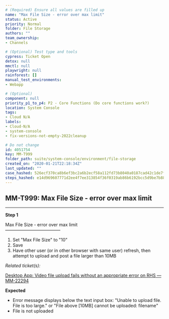 ```yaml
---
# (Required) Ensure all values are filled up
name: "Max File Size - error over max limit"
status: Active
priority: Normal
folder: File Storage
authors: ""
team_ownership: 
- Channels

# (Optional) Test type and tools
cypress: Ticket Open
detox: null
mmctl: null
playwright: null
rainforest: []
manual_test_environments: 
- Webapp

# (Optional)
component: null
priority_p1_to_p4: P2 - Core Functions (Do core functions work?)
location: System Console
tags: 
- Cloud N/A
labels: 
- Cloud-N/A
- system-console
- fix-versions-not-empty-2022cleanup

# Do not change
id: 4051754
key: MM-T999
folder_path: suite/system-console/environment/file-storage
created_on: "2020-01-21T22:18:34Z"
last_updated: ""
case_hashed: 526ecf370ca8b6ef3bc2a6b2ecf58a112fd73b8040a0187cad42c1de7f45a4cd5bfdd3401875f2a0f9134a0e3f86c5b4
steps_hashed: e14d969607771d2ee4f7ee313854f36f0319ab86b6192bcc5d9be7b8845e34974a17d59cde67b75a364dfa3130b4c9cd
---
```


## MM-T999: Max File Size - error over max limit

---

**Step 1**

Max File Size - error over max limit\
–––––––––––––––––––––––––

1. Set "Max File Size" to "10"
2. Save
3. Have other user (or in other browser with same user) refresh, then attempt to upload and post a file larger than 10MB

_Related ticket(s):_

[Desktop App: Video file upload fails without an appropriate error on RHS — MM-22294](https://mattermost.atlassian.net/browse/MM-22294)

**Expected**

- Error message displays below the text input box: "Unable to upload file. File is too large." or "File above \[10MB] cannot be uploaded: filename"
- File is not uploaded

